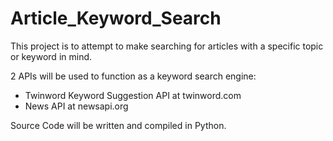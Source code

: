 # Article_Keyword_Search

This project is to attempt to make searching for articles with a specific topic or keyword in mind. 

2 APIs will be used to function as a keyword search engine:
- Twinword Keyword Suggestion API at twinword.com
- News API at newsapi.org

Source Code will be written and compiled in Python.
